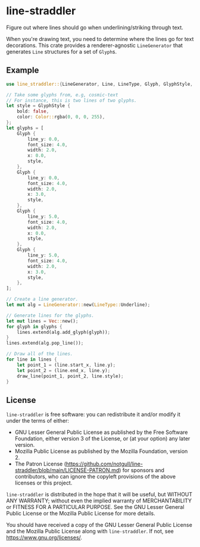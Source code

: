 # line-straddler

Figure out where lines should go when underlining/striking through text.

When you're drawing text, you need to determine where the lines go for text decorations. This crate provides a renderer-agnostic `LineGenerator` that generates `Line` structures for a set of `Glyph`s.

## Example

```rust
use line_straddler::{LineGenerator, Line, LineType, Glyph, GlyphStyle, Color};

// Take some glyphs from, e.g, cosmic-text
// For instance, this is two lines of two glyphs.
let style = GlyphStyle {
    bold: false,
    color: Color::rgba(0, 0, 0, 255),
};
let glyphs = [
    Glyph {
        line_y: 0.0,
        font_size: 4.0,
        width: 2.0,
        x: 0.0,
        style,
    },
    Glyph {
        line_y: 0.0,
        font_size: 4.0,
        width: 2.0,
        x: 3.0,
        style,
    },
    Glyph {
        line_y: 5.0,
        font_size: 4.0,
        width: 2.0,
        x: 0.0,
        style,
    },
    Glyph {
        line_y: 5.0,
        font_size: 4.0,
        width: 2.0,
        x: 3.0,
        style,
    },
];

// Create a line generator.
let mut alg = LineGenerator::new(LineType::Underline);

// Generate lines for the glyphs.
let mut lines = Vec::new();
for glyph in glyphs {
    lines.extend(alg.add_glyph(glyph));
}
lines.extend(alg.pop_line());

// Draw all of the lines.
for line in lines {
    let point_1 = (line.start_x, line.y);
    let point_2 = (line.end_x, line.y);
    draw_line(point_1, point_2, line.style);
}
```

## License

`line-straddler` is free software: you can redistribute it and/or modify it under the terms of
either:

* GNU Lesser General Public License as published by the Free Software Foundation, either
version 3 of the License, or (at your option) any later version.
* Mozilla Public License as published by the Mozilla Foundation, version 2.
* The Patron License (https://github.com/notgull/line-straddler/blob/main/LICENSE-PATRON.md) for sponsors and contributors, who can ignore the copyleft provisions of the above licenses or this project.

`line-straddler` is distributed in the hope that it will be useful, but WITHOUT ANY WARRANTY;
without even the implied warranty of MERCHANTABILITY or FITNESS FOR A PARTICULAR PURPOSE.
See the GNU Lesser General Public License or the Mozilla Public License for more details.

You should have received a copy of the GNU Lesser General Public License and the Mozilla
Public License along with `line-straddler`. If not, see <https://www.gnu.org/licenses/>.
